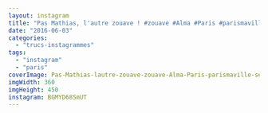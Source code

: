 ```yaml
---
layout: instagram
title: "Pas Mathias, l'autre zouave ! #zouave #Alma #Paris #parismaville #seine #crue #flood"
date: "2016-06-03"
categories: 
  - "trucs-instagrammes"
tags: 
  - "instagram"
  - "paris"
coverImage: Pas-Mathias-lautre-zouave-zouave-Alma-Paris-parismaville-seine-crue-flood.jpg
imgWidth: 360
imgHeight: 450
instagram: BGMYD68SmUT
---
```

